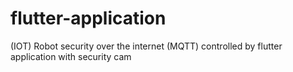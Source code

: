 # flutter-application
(IOT) Robot security over the internet (MQTT) controlled by flutter application with security cam
